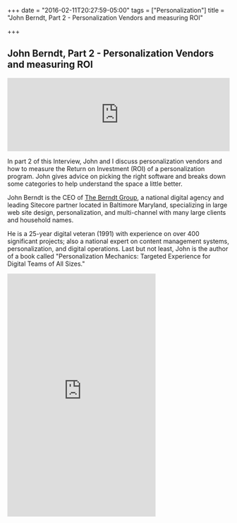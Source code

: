 +++
date = "2016-02-11T20:27:59-05:00"
tags = ["Personalization"]
title = "John Berndt, Part 2 - Personalization Vendors and measuring ROI"

+++

## John Berndt, Part 2 - Personalization Vendors and measuring ROI

<iframe width="100%" height="166" scrolling="no" frameborder="no" src="https://w.soundcloud.com/player/?url=https%3A//api.soundcloud.com/tracks/246625142&amp;color=ff5500&amp;auto_play=false&amp;hide_related=false&amp;show_comments=true&amp;show_user=true&amp;show_reposts=false"></iframe>

In part 2 of this Interview, John and I discuss personalization vendors and how to measure the Return on Investment (ROI) of a personalization program. John gives advice on picking the right software and breaks down some categories to help understand the space a little better.

John Berndt is the CEO of [The Berndt Group](http://www.berndtgroup.net/), a national digital agency and leading Sitecore partner located in Baltimore Maryland, specializing in large web site design, personalization, and multi-channel with many large clients and household names.

He is a 25-year digital veteran (1991) with experience on over 400 significant projects; also a national expert on content management systems, personalization, and digital operations. Last but not least, John is the author of a book called "Personalization Mechanics: Targeted Experience for Digital Teams of All Sizes."

<iframe type="text/html" width="336" height="550" frameborder="0" allowfullscreen style="max-width:100%" src="https://read.amazon.com/kp/card?asin=B00UKS4PYE&preview=inline&linkCode=kpe&ref_=cm_sw_r_kb_dp_yH7Twb05MR4TK" ></iframe>
